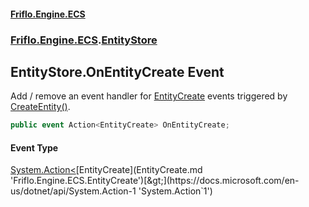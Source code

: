 #### [Friflo.Engine.ECS](index.md 'index')
### [Friflo.Engine.ECS](Friflo.Engine.ECS.md 'Friflo.Engine.ECS').[EntityStore](EntityStore.md 'Friflo.Engine.ECS.EntityStore')

## EntityStore.OnEntityCreate Event

Add / remove an event handler for [EntityCreate](EntityCreate.md 'Friflo.Engine.ECS.EntityCreate') events triggered by [CreateEntity()](EntityStore.CreateEntity().md 'Friflo.Engine.ECS.EntityStore.CreateEntity()').

```csharp
public event Action<EntityCreate> OnEntityCreate;
```

#### Event Type
[System.Action&lt;](https://docs.microsoft.com/en-us/dotnet/api/System.Action-1 'System.Action`1')[EntityCreate](EntityCreate.md 'Friflo.Engine.ECS.EntityCreate')[&gt;](https://docs.microsoft.com/en-us/dotnet/api/System.Action-1 'System.Action`1')